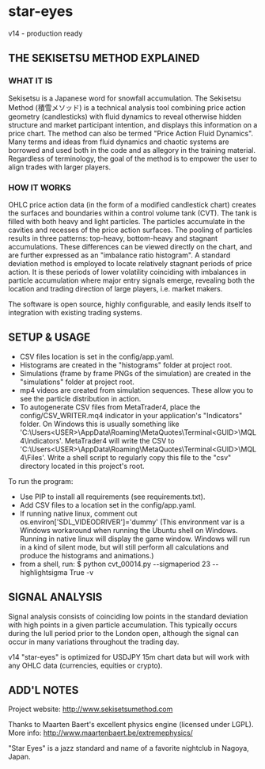 # star-eyes
v14 - production ready

THE SEKISETSU METHOD EXPLAINED
-----------------------------------------------------------------------------

### WHAT IT IS ###
Sekisetsu is a Japanese word for snowfall accumulation. The Sekisetsu Method (積雪メソッド) is a technical analysis tool combining price action geometry (candlesticks) with fluid dynamics to reveal otherwise hidden structure and market participant intention, and displays this information on a price chart. The method can also be termed "Price Action Fluid Dynamics". Many terms and ideas from fluid dynamics and chaotic systems are borrowed and used both in the code and as allegory in the training material. Regardless of terminology, the goal of the method is to empower the user to align trades with larger players. 

### HOW IT WORKS ###
OHLC price action data (in the form of a modified candlestick chart) creates the surfaces and boundaries within a control volume tank (CVT). The tank is filled with both heavy and light particles. The particles accumulate in the cavities and recesses of the price action surfaces. The pooling of particles results in three patterns: top-heavy, bottom-heavy and stagnant accumulations. These differences can be viewed directly on the chart, and are further expressed as an "imbalance ratio histogram". A standard deviation method is employed to locate relatively stagnant periods of price action. It is these periods of lower volatility coinciding with imbalances in particle accumulation where major entry signals emerge, revealing both the location and trading direction of large players, i.e. market makers. 

The software is open source, highly configurable, and easily lends itself to integration with existing trading systems.

SETUP & USAGE
-----------------------------------------------------------------------------

* CSV files location is set in the config/app.yaml. 
* Histograms are created in the "histograms" folder at project root.
* Simulations (frame by frame PNGs of the simulation) are created in the "simulations" folder at project root.
* mp4 videos are created from simulation sequences. These allow you to see the particle distribution in action.
* To autogenerate CSV files from MetaTrader4, place the config/CSV_WRITER.mq4 indicator in your application's "Indicators" folder. On Windows this is usually something like 'C:\Users\<USER>\AppData\Roaming\MetaQuotes\Terminal\<GUID>\MQL4\Indicators'. MetaTrader4 will write the CSV to 'C:\Users\<USER>\AppData\Roaming\MetaQuotes\Terminal\<GUID>\MQL4\Files'. Write a shell script to regularly copy this file to the "csv" directory located in this project's root. 

To run the program: 
* Use PIP to install all requirements (see requirements.txt).
* Add CSV files to a location set in the config/app.yaml. 
* If running native linux, comment out os.environ['SDL_VIDEODRIVER']='dummy'
	(This environment var is a Windows workaround when running the Ubuntu shell on Windows. Running in native linux will display the game window. Windows will run in a kind of silent mode, but will still perform all calculations and produce the histograms and animations.)
* from a shell, run:
	$ python cvt_00014.py --sigmaperiod 23 --highlightsigma True -v

SIGNAL ANALYSIS
-----------------------------------------------------------------------------
Signal analysis consists of coinciding low points in the standard deviation with high points in a given particle accumulation. This typically occurs during the lull period prior to the London open, although the signal can occur in many variations throughout the trading day. 

v14 "star-eyes" is optimized for USDJPY 15m chart data but will work with any OHLC data (currencies, equities or crypto).

ADD'L NOTES
-----------------------------------------------------------------------------
Project website: http://www.sekisetsumethod.com

Thanks to Maarten Baert's excellent physics engine (licensed under LGPL).
More info: http://www.maartenbaert.be/extremephysics/

"Star Eyes" is a jazz standard and name of a favorite nightclub in Nagoya, Japan. 
